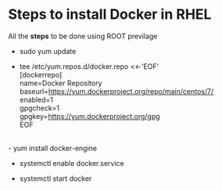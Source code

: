 # Steps to install Docker in RHEL

All the <b>steps</b> to be done using ROOT previlage <br/>


- sudo yum update <br/>

- tee /etc/yum.repos.d/docker.repo <<-'EOF' <br/>
    [dockerrepo] <br/>
    name=Docker Repository <br/>
    baseurl=https://yum.dockerproject.org/repo/main/centos/7/ <br/>
    enabled=1 <br/>
    gpgcheck=1 <br/>
    gpgkey=https://yum.dockerproject.org/gpg <br/>
    EOF <br/>

<br />
- yum install docker-engine <br />


- systemctl enable docker.service <br />


- systemctl start docker <br />







